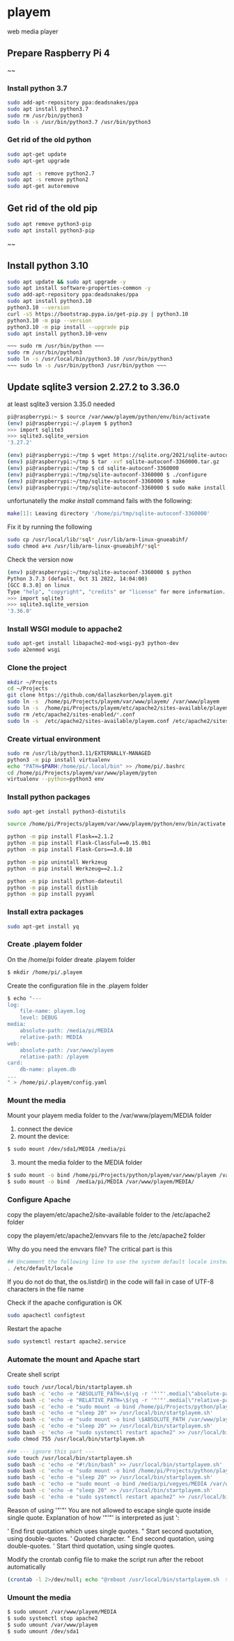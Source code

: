 # playem
web media player


## Prepare Raspberry Pi 4 


~~
### Install python 3.7
```sh
sudo add-apt-repository ppa:deadsnakes/ppa
sudo apt install python3.7
sudo rm /usr/bin/python3
sudo ln -s /usr/bin/python3.7 /usr/bin/python3
```

### Get rid of the old python 
```sh
sudo apt-get update
sudo apt-get upgrade

sudo apt -s remove python2.7
sudo apt -s remove python2
sudo apt-get autoremove
```

## Get rid of the old pip 
```sh
sudo apt remove python3-pip
sudo apt install python3-pip
```
~~


## Install python 3.10 
```sh
sudo apt update && sudo apt upgrade -y
sudo apt install software-properties-common -y
sudo add-apt-repository ppa:deadsnakes/ppa
sudo apt install python3.10
python3.10 --version
curl -sS https://bootstrap.pypa.io/get-pip.py | python3.10
python3.10 -m pip --version
python3.10 -m pip install --upgrade pip
sudo apt install python3.10-venv
```

```sh
~~~ sudo rm /usr/bin/python ~~~
sudo rm /usr/bin/python3
sudo ln -s /usr/local/bin/python3.10 /usr/bin/python3
~~~ sudo ln -s /usr/bin/python3 /usr/bin/python ~~~
```


## Update sqlite3 version 2.27.2 to 3.36.0
at least sqlite3 version 3.35.0 needed 
```sh
pi@raspberrypi:~ $ source /var/www/playem/python/env/bin/activate
(env) pi@raspberrypi:~/.playem $ python3
>>> import sqlite3
>>> sqlite3.sqlite_version
'3.27.2'
```

```sh
(env) pi@raspberrypi:~/tmp $ wget https://sqlite.org/2021/sqlite-autoconf-3360000.tar.gz
(env) pi@raspberrypi:~/tmp $ tar -xvf sqlite-autoconf-3360000.tar.gz
(env) pi@raspberrypi:~/tmp $ cd sqlite-autoconf-3360000
(env) pi@raspberrypi:~/tmp/sqlite-autoconf-3360000 $ ./configure
(env) pi@raspberrypi:~/tmp/sqlite-autoconf-3360000 $ make
(env) pi@raspberrypi:~/tmp/sqlite-autoconf-3360000 $ sudo make install
```

unfortunatelly the *make install* command fails with the following:
```sh
make[1]: Leaving directory '/home/pi/tmp/sqlite-autoconf-3360000'
```

Fix it by running the following
```sh
sudo cp /usr/local/lib/*sql* /usr/lib/arm-linux-gnueabihf/
sudo chmod a+x /usr/lib/arm-linux-gnueabihf/*sql*
```

Check the version now
```sh
(env) pi@raspberrypi:~/tmp/sqlite-autoconf-3360000 $ python
Python 3.7.3 (default, Oct 31 2022, 14:04:00) 
[GCC 8.3.0] on linux
Type "help", "copyright", "credits" or "license" for more information.
>>> import sqlite3
>>> sqlite3.sqlite_version
'3.36.0'
```







### Install WSGI module to appache2
```sh
sudo apt-get install libapache2-mod-wsgi-py3 python-dev
sudo a2enmod wsgi 
```

### Clone the project
```sh
mkdir ~/Projects
cd ~/Projects
git clone https://github.com/dallaszkorben/playem.git
sudo ln -s  /home/pi/Projects/playem/var/www/playem/ /var/www/playem
sudo ln -s  /home/pi/Projects/playem/etc/apache2/sites-available/playem.conf /etc/apache2/sites-available/
sudo rm /etc/apache2/sites-enabled/*.conf
sudo ln -s  /etc/apache2/sites-available/playem.conf /etc/apache2/sites-enabled/
```

### Create virtual environment
```sh
sudo rm /usr/lib/python3.11/EXTERNALLY-MANAGED
python3 -m pip install virtualenv
echo "PATH=$PARH:/home/pi/.local/bin" >> /home/pi/.bashrc
cd /home/pi/Projects/playem/var/www/playem/pyton
virtualenv --python=python3 env
```

### Install python packages
```sh
sudo apt-get install python3-distutils

source /home/pi/Projects/playem/var/www/playem/python/env/bin/activate

python -m pip install Flask==2.1.2
python -m pip install Flask-Classful==0.15.0b1
python -m pip install Flask-Cors==3.0.10

python -m pip uninstall Werkzeug
python -m pip install Werkzeug==2.1.2

python -m pip install python-dateutil
python -m pip install distlib
python -m pip install pyyaml

```

### Install extra packages
```sh
sudo apt-get install yq
```

### Create .playem folder 
On the /home/pi folder dreate .playem folder
```sh
$ mkdir /home/pi/.playem
```

Create the configuration file in the .playem folder
```sh
$ echo "---
log:
    file-name: playem.log
    level: DEBUG
media:
    absolute-path: /media/pi/MEDIA
    relative-path: MEDIA
web:
    absolute-path: /var/www/playem
    relative-path: /playem
card:
    db-name: playem.db
...
" > /home/pi/.playem/config.yaml
```

### Mount the media
Mount your playem media folder to the /var/www/playem/MEDIA folder
1. connect the device
2. mount the device:
```sh
$ sudo mount /dev/sda1/MEDIA /media/pi
```
3. mount the media folder to the MEDIA folder
```sh
$ sudo mount -o bind /home/pi/Projects/python/playem/var/www/playem /var/www/playem
$ sudo mount -o bind  /media/pi/MEDIA /var/www/playem/MEDIA/
```

### Configure Apache
copy the playem/etc/apache2/site-available folder to the /etc/apache2 folder

copy the playem/etc/apache2/envvars file to the /etc/apache2 folder

Why do you need the envvars file?
The critical part is this

```sh
## Uncomment the following line to use the system default locale instead:
. /etc/default/locale
```
If you do not do that, the os.listdir() in the code will fail in case of UTF-8 characters in the file name

Check if the apache configuration is OK
```sh
sudo apachectl configtest
```

Restart the apache
```sh
sudo systemctl restart apache2.service
```

### Automate the mount and Apache start

Create shell script
```sh
sudo touch /usr/local/bin/startplayem.sh
sudo bash -c 'echo -e "ABSOLUTE_PATH=\$(yq -r '"'"'.media[\"absolute-path\"]'"'"' /home/pi/.playem/config.yaml)" >> /usr/local/bin/startplayem.sh'
sudo bash -c 'echo -e "RELATIVE_PATH=\$(yq -r '"'"'.media[\"relative-path\"]'"'"' /home/pi/.playem/config.yaml)" >> /usr/local/bin/startplayem.sh'
sudo bash -c 'echo -e "sudo mount -o bind /home/pi/Projects/python/playem/var/www/playem/ /var/www/playem/" >> /usr/local/bin/startplayem.sh'
sudo bash -c 'echo -e "sleep 20" >> /usr/local/bin/startplayem.sh'
sudo bash -c 'echo -e "sudo mount -o bind \$ABSOLUTE_PATH /var/www/playem/\$RELATIVE_PATH/" >> /usr/local/bin/startplayem.sh'
sudo bash -c 'echo -e "sleep 20" >> /usr/local/bin/startplayem.sh'
sudo bash -c 'echo -e "sudo systemctl restart apache2" >> /usr/local/bin/startplayem.sh'
sudo chmod 755 /usr/local/bin/startplayem.sh

### --- ignore this part ---
sudo touch /usr/local/bin/startplayem.sh
sudo bash -c 'echo -e "#!/bin/bash" >> /usr/local/bin/startplayem.sh'
sudo bash -c 'echo -e "sudo mount -o bind /home/pi/Projects/python/playem/var/www/playem/ /var/www/playem/" >> /usr/local/bin/startplayem.sh'
sudo bash -c 'echo -e "sleep 20" >> /usr/local/bin/startplayem.sh'
sudo bash -c 'echo -e "sudo mount -o bind /media/pi/vegyes/MEDIA /var/www/playem/MEDIA/" >> /usr/local/bin/startplayem.sh'
sudo bash -c 'echo -e "sleep 20" >> /usr/local/bin/startplayem.sh'
sudo bash -c 'echo -e "sudo systemctl restart apache2" >> /usr/local/bin/startplayem.sh'
```
Reason of using '"'"'
You are not allowed to escape single quote inside single quote.
Explanation of how '"'"' is interpreted as just ':

' End first quotation which uses single quotes.
" Start second quotation, using double-quotes.
' Quoted character.
" End second quotation, using double-quotes.
' Start third quotation, using single quotes.



Modify the crontab config file to make the script run after the reboot automatically
```sh
(crontab -l 2>/dev/null; echo "@reboot /usr/local/bin/startplayem.sh  >> /home/pi/.playem/startplayem.log 2>&1") | crontab -
```



### Umount the media
```sh
$ sudo umount /var/www/playem/MEDIA
$ sudo systemctl stop apache2
$ sudo umount /var/www/playem
$ sudo umount /dev/sda1
```



